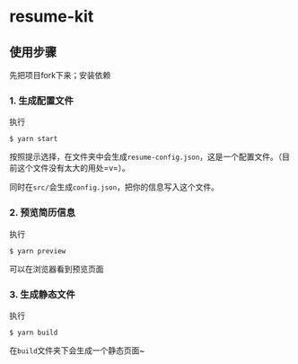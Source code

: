 # resume-kit
## 使用步骤
先把项目fork下来；安装依赖

### 1. 生成配置文件
执行
```
$ yarn start
```
按照提示选择，在文件夹中会生成`resume-config.json`，这是一个配置文件。（目前这个文件没有太大的用处=v=）。

同时在`src/`会生成`config.json`，把你的信息写入这个文件。

### 2. 预览简历信息
执行
```
$ yarn preview
```
可以在浏览器看到预览页面
### 3. 生成静态文件
执行
```
$ yarn build
```
在`build`文件夹下会生成一个静态页面~